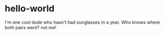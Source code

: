 # hello-world
I'm one cool dude who hasn't had sunglasses in a year.  Who knows where both pairs went? not me! 
